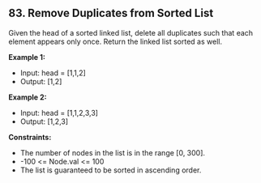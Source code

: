## 83. Remove Duplicates from Sorted List

Given the head of a sorted linked list, delete all duplicates such that each element appears only once. Return the linked list sorted as well.

**Example 1:**

- Input: head = [1,1,2]
- Output: [1,2]

**Example 2:**

- Input: head = [1,1,2,3,3]
- Output: [1,2,3]

**Constraints:**

- The number of nodes in the list is in the range [0, 300].
- -100 <= Node.val <= 100
- The list is guaranteed to be sorted in ascending order.
